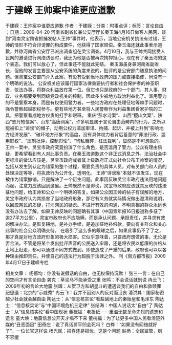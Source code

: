 # 于建嵘  王帅案中谁更应道歉

于建嵘：王帅案中谁更应道歉
作者：于建嵘；分类：时事点评；标签：言论自由 ；日期：2009-04-20
河南省副省长兼公安厅厅长秦玉海4月16日做客人民网，谈到“河南灵宝跨省抓捕发帖人王帅”事件时，他表示，当地公安机关执法有过错，王帅的情形不符合诽谤罪的构成要件，他获得了国家赔偿。秦玉海还就此事表示道歉，并称河南省公安厅已派出调查组在灵宝调查。4月10日，我与王帅共同接受人民网的邀请进行网络访谈时，我还为他是否被再次拘押担心。现在有了秦玉海的这个表态，我们可以放心了，但此事还不能就此完结。
秦玉海虽身兼河南省副省长，但他的发言主要是从公安系统的角度来说的，批评的是公安部门随意执法的问题。但灵宝公安部门介入此案，有没有受到当地政府的压力或直接指使，尚没有一个明确的说法。
公安机关应该履行国家法律重要执行者和社会保护者的神圣职责，依法办事，将群众利益放在第一位。但它也只是政府的一个部门，其人事、财政、业务都要受到同级党政机关的控制，因此多少被地方政治利益化了。滥用警力的不是警察本身，而是有权使用警力者。一些地方政府在处理征地等棘手问题时，强令警察超越职权参与。更有些地方甚至将人民警察作为利益集团看家护院的工具，把警察看成地方权贵的打手和跟班。
重庆“彭水诗案”、山西“稷山文案”、陕西“志丹短信案”、山东“高唐网案”，许多明显属于言论自由范畴内的行为，之所以能被扣上“诽谤”的帽子，动用公权力滥加审讯、拘捕、起诉，并被上升到“影响地方经济发展”、“破坏地方形象”的高度，没有具体权力者背后蓄意的“非法行政、滥用职权”、“压制批评，控制舆论”、“徇私舞弊，枉法裁判”，显然是不可想象的。王帅一案中，灵宝市政府究竟扮演了什么角色，是否滥用了警力，公众有理由质疑，更希望看到有人对此事负责。在秦玉海道歉这个非正式消息之外，法治社会中更标准的做法应该是，灵宝市政府或者其上级政府正式向社会公布王帅案的情况，包括从发生到认定为错案的整个过程，需要负责的具体人员，对有关部门和人员的处理决定等等，将执政行为公开化、透明化。
王帅“诽谤案”本就不该发生，现在被作为错案撤销，只是解决了一个衍生问题。此事因反映灵宝市政府违法用地问题而起，注意力应该回到这里。王帅既然不是诽谤，灵宝市政府应该就其反映的违法征地问题，给王帅和公众一个明确的答复。如果公众因王帅的帖子有误解的地方，灵宝市政府认为其损害了当地政府形象，那它有义务就实际情况做出澄清和说明，以回应网民的质疑，打消网民的疑虑。不进行有效的沟通，不明真相的群众永远也没有办法去了解。如果王帅反映的问题确有其事（中国青年报16日报道称多征了逾27平方公里），灵宝市政府也不应隐瞒，而是承认问题、承担责任，并寻求有效的解决办法。是恢复耕地，是补办手续，是追加征地补偿款，要向有关群众和关心此事的社会公众明确交待。
在吸引了这么多的眼球之后，如果此事仍不了了之，那才真是对地方政府形象的极大损害。它似乎意味着，只要政府想做的事，无论是否合法，不管是将某个发出批评声音的公民送入牢房，还是将农民以低廉的价格从土地上赶走，都可以通过不同方式做到。即使造成了严重的后果，政府也可以以各种理由推卸责任，并使自己的违法行为超脱于法律之外。
刊《南方都市报》2009年4月17日于建嵘专栏

相关文章：
杨恒均：你没有说假话的自由，也无权保持沉默！
张三一言：在自己的空间才有言论自由
龚克：草泥马不能承受之重
张鸣：不会说话就别说
冉云飞：2009年初的言论大地震
张辉：从贺卫方和胡星斗的遭遇谈我们的自由和救赎罪
纪思道：北京的“示威秀”
冉云飞：我并不因别人的反对而沮丧
潘洪其：国家秘密越少社会就会越自由
陶达士：从“信息核实论”看盐碱地上的秦始皇和毛泽东
陶达士：“信息核实论”与“中国环境危机三定律”
张结海：中国人说话太“自由”了
陶达士：从“信息核实论”看中国现状
董桄福：老报纸——重温无数革命先烈的遗志和遗言
童大焕：地震信息公开天才塌不下来
董桄福：为了让更多中国人民看清楚外媒的“丑恶面目”
田奇庄：说了真话贾平凹会死吗？
白桦：“如果没有网络就好了”，一位长官这样说
杨光民：报喜还是报忧，这是个问题
赵杨：全民监管，刻不容缓